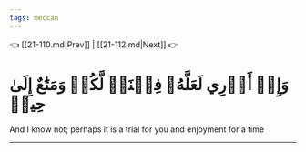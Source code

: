 ```yaml
---
tags: meccan
---
```


👈 [[21-110.md|Prev]] | [[21-112.md|Next]] 👉

# وَإِنۡ أَدۡرِي لَعَلَّهُۥ فِتۡنَةٞ لَّكُمۡ وَمَتَٰعٌ إِلَىٰ حِينٖ

And I know not; perhaps it is a trial for you and enjoyment for a time

---

